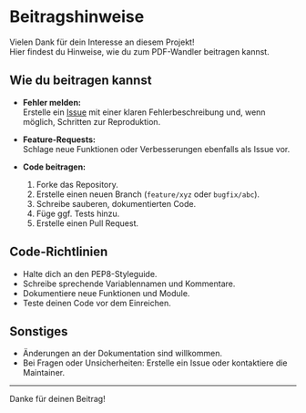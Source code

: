 # Beitragshinweise

Vielen Dank für dein Interesse an diesem Projekt!  
Hier findest du Hinweise, wie du zum PDF-Wandler beitragen kannst.

## Wie du beitragen kannst

- **Fehler melden:**  
  Erstelle ein [Issue](https://github.com/dein-benutzername/pdf-wandler/issues) mit einer klaren Fehlerbeschreibung und, wenn möglich, Schritten zur Reproduktion.

- **Feature-Requests:**  
  Schlage neue Funktionen oder Verbesserungen ebenfalls als Issue vor.

- **Code beitragen:**  
  1. Forke das Repository.
  2. Erstelle einen neuen Branch (`feature/xyz` oder `bugfix/abc`).
  3. Schreibe sauberen, dokumentierten Code.
  4. Füge ggf. Tests hinzu.
  5. Erstelle einen Pull Request.

## Code-Richtlinien

- Halte dich an den PEP8-Styleguide.
- Schreibe sprechende Variablennamen und Kommentare.
- Dokumentiere neue Funktionen und Module.
- Teste deinen Code vor dem Einreichen.

## Sonstiges

- Änderungen an der Dokumentation sind willkommen.
- Bei Fragen oder Unsicherheiten: Erstelle ein Issue oder kontaktiere die Maintainer.

---

Danke für deinen Beitrag!
